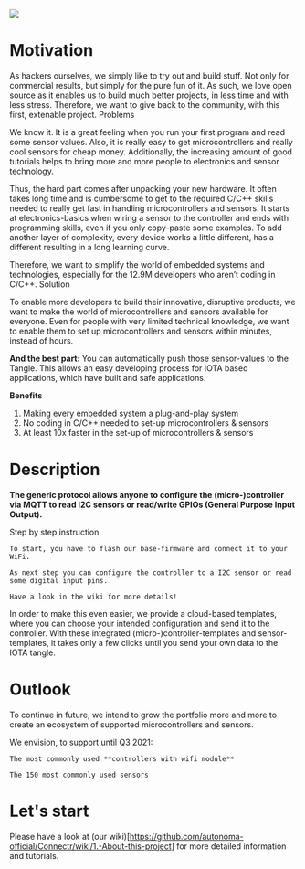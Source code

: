 ![](https://app.autonoma.cloud/github/header.png)

# Motivation

As hackers ourselves, we simply like to try out and build stuff. Not only for commercial results, but simply for the pure fun of it. As such, we love open source as it enables us to build much better projects, in less time and with less stress. Therefore, we want to give back to the community, with this first, extenable project.
Problems

We know it. It is a great feeling when you run your first program and read some sensor values. Also, it is really easy to get microcontrollers and really cool sensors for cheap money. Additionally, the increasing amount of good tutorials helps to bring more and more people to electronics and sensor technology.

Thus, the hard part comes after unpacking your new hardware. It often takes long time and is cumbersome to get to the required C/C++ skills needed to really get fast in handling microcontrollers and sensors. It starts at electronics-basics when wiring a sensor to the controller and ends with programming skills, even if you only copy-paste some examples. To add another layer of complexity, every device works a little different, has a different  resulting in a long learning curve.

Therefore, we want to simplify the world of embedded systems and technologies, especially for the 12.9M developers who aren’t coding in C/C++.
Solution

To enable more developers to build their innovative, disruptive products, we want to make the world of microcontrollers and sensors available for everyone. Even for people with very limited technical knowledge, we want to enable them to set up microcontrollers and sensors within minutes, instead of hours.

**And the best part:** You can automatically push those sensor-values to the Tangle. This allows an easy developing process for IOTA based applications, which have built and safe applications. 

**Benefits**

 1. Making every embedded system a plug-and-play system
 2. No coding in C/C++ needed to set-up microcontrollers & sensors
 3. At least 10x faster in the set-up of microcontrollers & sensors

# Description

**The generic protocol allows anyone to configure the (micro-)controller via MQTT to read I2C sensors or read/write GPIOs (General Purpose Input Output).**

Step by step instruction

    To start, you have to flash our base-firmware and connect it to your WiFi. 

    As next step you can configure the controller to a I2C sensor or read some digital input pins.
    
    Have a look in the wiki for more details!

In order to make this even easier, we provide a cloud-based templates, where you can choose your intended configuration and send it to the controller. With these integrated (micro-)controller-templates and sensor-templates, it takes only a few clicks until you send your own data to the IOTA tangle.

# Outlook

To continue in future, we intend to grow the portfolio more and more to create an ecosystem of supported microcontrollers and sensors. 

We envision, to support until Q3 2021:

    The most commonly used **controllers with wifi module** 

    The 150 most commonly used sensors
    
# Let's start
Please have a look at (our wiki)[https://github.com/autonoma-official/Connectr/wiki/1.-About-this-project] for more detailed information and tutorials.
